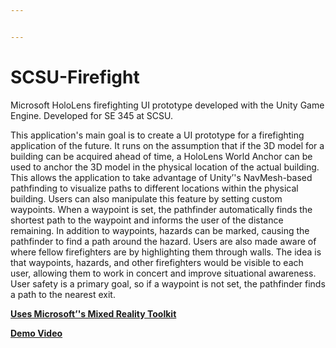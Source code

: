 ```yaml
---


---
```


<h1 id="scsu-firefight">

# SCSU-Firefight</h1>
<p>

Microsoft HoloLens firefighting UI prototype developed with the Unity Game Engine. Developed for SE 345 at SCSU.</p>
<p>

This application's main goal is to create a UI prototype for a firefighting application of the future. It runs on the assumption that if the 3D model for a building can be acquired ahead of time, a HoloLens World Anchor can be used to anchor the 3D model in the physical location of the actual building. This allows the application to take advantage of Unity’'s NavMesh-based pathfinding to visualize paths to different locations within the physical building. Users can also manipulate this feature by setting custom waypoints. When a waypoint is set, the pathfinder automatically finds the shortest path to the waypoint and informs the user of the distance remaining. In addition to waypoints, hazards can be marked, causing the pathfinder to find a path around the hazard. Users are also made aware of where fellow firefighters are by highlighting them through walls. The idea is that waypoints, hazards, and other firefighters would be visible to each user, allowing them to work in concert and improve situational awareness. User safety is a primary goal, so if a waypoint is not set, the pathfinder finds a path to the nearest exit.</p>

<p><strong><a href="https://github.com/Microsoft/MixedRealityToolkit-Unity"> 
 Uses Microsoft’'s Mixed Reality Toolkit</a></strong></p>

<p><strong><a href="https://youtu.be/iEUiDiEEQTs">Demo Video</a></strong></p>
